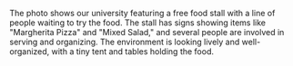 The photo shows our university featuring a free food stall with a line of people waiting to try the food. The stall has signs showing items like "Margherita Pizza" and "Mixed Salad," and several people are involved in serving and organizing. The environment is looking lively and well-organized, with a tiny tent and tables holding the food.